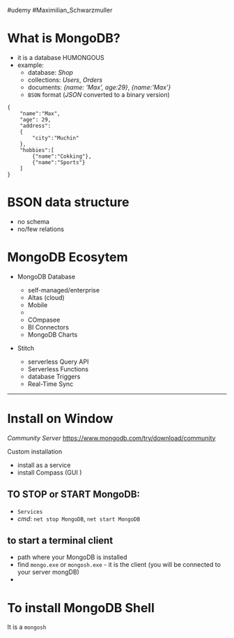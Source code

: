 #udemy #Maximilian_Schwarzmuller 


# What is MongoDB?
- it is a database HUMONGOUS
- example:
	- database: *Shop*
	- collections: *Users*, *Orders*
	- documents: *{name: 'Max', age:29}*, *{name:'Max'}*
	- `BSON` format (*JSON* converted to a binary version)
```BSON
{
	"name":"Max",
	"age": 29,
	"address": 
	{
		"city":"Muchin"
	},
	"hobbies":[
		{"name":"Cokking"},
		{"name":"Sports"}
	]
}
```



# BSON data structure
- no schema
- no/few relations 

# MongoDB Ecosytem
- MongoDB Database
	- self-managed/enterprise
	- Altas (cloud)
	- Mobile
	- 
	- COmpasee
	- BI Connectors
	- MongoDB Charts

- Stitch
	- serverless Query API
	- Serverless Functions
	- database Triggers
	- Real-Time Sync


---------
# Install on Window
*Community Server*
https://www.mongodb.com/try/download/community

Custom installation 
- install as a service
- install Compass (GUI )

## TO STOP or START MongoDB:
- `Services`
- *cmd*: `net stop MongoDB`, `net start MongoDB`


## to start a terminal client
- path where your MongoDB is installed
- find `mongo.exe` or `mongosh.exe` -  it is the client (you will be connected to your server mongDB)
- 

# To install MongoDB Shell
It is a `mongosh`






